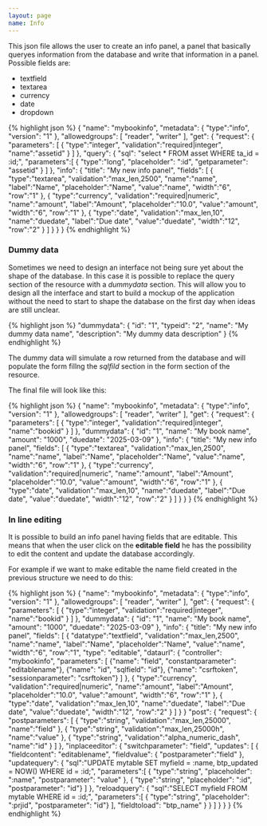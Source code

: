 ```yaml
---
layout: page
name: Info
---
```


This json file allows the user to create an info panel, a panel that basically queryes information from the database and write that information in a panel.
Possible fields are:

* textfield
* textarea
* currency
* date
* dropdown

{% highlight json %}
{
  "name": "mybookinfo",
  "metadata": { "type":"info", "version": "1" },
  "allowedgroups": [ "reader", "writer" ],
  "get": {
    "request": {
      "parameters": [
        { "type":"integer", "validation":"required|integer", "name":"assetid" }
      ]
    },
    "query": {
      "sql": "select * FROM asset WHERE ta_id = :id;",
      "parameters":[
        { "type":"long", "placeholder": ":id", "getparameter": "assetid" }
      ]
    },
    "info": {
      "title": "My new info panel",
      "fields": [
        { "type":"textarea", "validation":"max_len,2500", "name":"name", "label":"Name", "placeholder":"Name", "value":"name", "width":"6", "row":"1" },
        { "type":"currency", "validation":"required|numeric", "name":"amount", "label":"Amount", "placeholder":"10.0", "value":"amount", "width":"6", "row":"1" },
        { "type":"date", "validation":"max_len,10", "name":"duedate", "label":"Due date", "value":"duedate", "width":"12", "row":"2" }
      ]
    }
  }
}
{% endhighlight %}

### Dummy data

Sometimes we need to design an interface not being sure yet about the shape of the database. 
In this case it is possible to replace the query section of the resource with a *dummydata* section.
This will allow you to design all the interface and start to build a mockup of the application without the need to start
to shape the database on the first day when ideas are still unclear.

{% highlight json %}
"dummydata": {
  "id": "1",
  "typeid": "2",
  "name": "My dummy data name",
  "description": "My dummy data description"
}
{% endhighlight %}

The dummy data will simulate a row returned from the database and will populate the form fillng the *sqlfild* section in the
form section of the resource.

The final file will look like this:

{% highlight json %}
{
  "name": "mybookinfo",
  "metadata": { "type":"info", "version": "1" },
  "allowedgroups": [ "reader", "writer" ],
  "get": {
    "request": {
      "parameters": [
        { "type":"integer", "validation":"required|integer", "name":"bookid" }
      ]
    },
    "dummydata": {
      "id": "1",
      "name": "My book name",
      "amount": "1000",
      "duedate": "2025-03-09"
    },
    "info": {
      "title": "My new info panel",
      "fields": [
        { "type":"textarea", "validation":"max_len,2500", "name":"name", "label":"Name", "placeholder":"Name", "value":"name", "width":"6", "row":"1" },
        { "type":"currency", "validation":"required|numeric", "name":"amount", "label":"Amount", "placeholder":"10.0", "value":"amount", "width":"6", "row":"1" },
        { "type":"date", "validation":"max_len,10", "name":"duedate", "label":"Due date", "value":"duedate", "width":"12", "row":"2" }
      ]
    }
  }
}
{% endhighlight %}


### In line editing

It is possible to build an info panel having fields that are editable. This means that when the user click on the **editable field**
he has the possibility to edit the content and update the database accordingly.

For example if we want to make editable the name field created in the previous structure we need to do this: 

{% highlight json %}
{
  "name": "mybookinfo",
  "metadata": { "type":"info", "version": "1" },
  "allowedgroups": [ "reader", "writer" ],
  "get": {
    "request": {
      "parameters": [
        { "type":"integer", "validation":"required|integer", "name":"bookid" }
      ]
    },
    "dummydata": {
      "id": "1",
      "name": "My book name",
      "amount": "1000",
      "duedate": "2025-03-09"
    },
    "info": {
      "title": "My new info panel",
      "fields": [
        { "datatype":"textfield", "validation":"max_len,2500", "name":"name", "label":"Name", "placeholder":"Name", "value":"name", "width":"6", "row":"1",
		"type": "editable", "dataurl": { "controller": "mybookinfo", "parameters": [
		          {"name": "field", "constantparameter": "editablename"},
		          {"name": "id", "sqlfield": "id"},
		          {"name": "csrftoken", "sessionparameter": "csrftoken"}
		        ]
	    },
        { "type":"currency", "validation":"required|numeric", "name":"amount", "label":"Amount", "placeholder":"10.0", "value":"amount", "width":"6", "row":"1" },
        { "type":"date", "validation":"max_len,10", "name":"duedate", "label":"Due date", "value":"duedate", "width":"12", "row":"2" }
      ]
    }
  }
  "post": {
    "request": {
      "postparameters": [
        { "type":"string", "validation":"max_len,25000", "name":"field" },
        { "type":"string", "validation":"max_len,25000h", "name":"value" },
        { "type":"string", "validation":"alpha_numeric_dash", "name":"id" }
      ]
    },
    "inplaceeditor": {
      "switchparameter": "field",
      "updates": [
        {
          "fieldcontent": "editablename",
          "fieldvalue": { "postparameter":"field" },
          "updatequery": {
            "sql":"UPDATE mytable SET myfield = :name, btp_updated = NOW() WHERE id = :id;",
            "parameters":[
              { "type":"string", "placeholder": ":name", "postparameter": "value" },
              { "type":"string", "placeholder": ":id", "postparameter": "id"}
            ]
          },
          "reloadquery": {
            "sql":"SELECT myfield FROM mytable WHERE id = :id;",
            "parameters":[
              { "type":"string", "placeholder": ":prjid", "postparameter": "id"}
            ],
            "fieldtoload": "btp_name"
          }
        }
      ]
    }
  }
}
{% endhighlight %}




